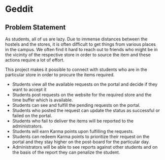 # Geddit

## Problem Statement

As students, all of us are lazy. Due to immense distances between the hostels and the stores, it is often difficult to get things from various places in the campus. We often find it hard to reach out to friends who might be in the vicinity of the respective store in order to source the item and these actions require a lot of effort.

This project makes it possible to connect with students who are in the particular store in order to procure the items required.

- Students view all the available requests on the portal and decide if they want to accept it
- Students post requests on the website for the required store and the time buffer which is available.
- Students can see and fulfill the pending requests on the portal.
- Students who posted the request can update the status as successful or failed on the portal.
- Students who fail to deliver the items will be reported to the administrators.
- Students will earn Karma points upon fulfilling the requests.
- Students can redeem Karma points to prioritize their request on the portal and they stay higher on the post-board for the particular day.
- Administrators will be able to see reports against other students and on the basis of the report they can penalize the student.
